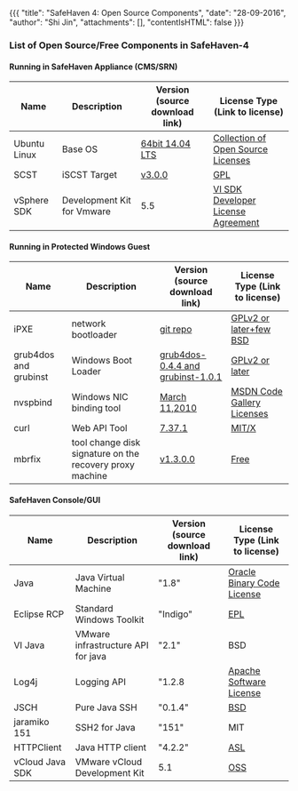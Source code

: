 {{{
  "title": "SafeHaven 4: Open Source Components",
  "date": "28-09-2016",
  "author": "Shi Jin",
  "attachments": [],
  "contentIsHTML": false
}}}

### List of Open Source/Free Components in SafeHaven-4

#### Running in SafeHaven Appliance (CMS/SRN)

| Name|  Description| Version (source download link) |  License Type (Link to license)|
|---|---|---|---|
|Ubuntu Linux| Base OS| [64bit 14.04 LTS](http://cdimage.ubuntu.com/releases/14.04/release/source/) | [Collection of Open Source Licenses](http://www.ubuntu.com/project/about-ubuntu/licensing)|
|SCST| iSCST Target| [v3.0.0](http://scst.sourceforge.net/downloads.html) | [GPL](http://www.gnu.org/licenses/gpl-3.0.en.html)|
|vSphere SDK|Development Kit for Vmware |5.5| [VI SDK Developer License Agreement](http://communities.vmware.com/docs/DOC-7983)|

#### Running in Protected Windows Guest

| Name|  Description| Version (source download link) |  License Type (Link to license)|
|---|---|---|---|
|iPXE| network bootloader| [git repo](https://git.ipxe.org/ipxe.git) |[GPLv2 or later+few BSD](http://ipxe.org/licensing)|
|grub4dos and grubinst|Windows Boot Loader| [grub4dos-0.4.4 and grubinst-1.0.1](http://sourceforge.net/projects/grub4dos/files/?source=navbar) |[GPLv2 or later](https://gna.org/projects/grub4dos/)|
|nvspbind|Windows NIC binding tool|[March 11,2010](http://archive.msdn.microsoft.com/nvspbind/Release/ProjectReleases.aspx?ReleaseId=3837)|[MSDN Code Gallery Licenses](http://archive.msdn.microsoft.com/nvspbind/Project/License.aspx)|
|curl|Web API Tool|[7.37.1](http://curl.haxx.se/download.html)|[MIT/X](http://curl.haxx.se/docs/copyright.html)|
|mbrfix|tool change disk signature on the recovery proxy machine|[v1.3.0.0](http://www.sysint.no/mbrfix)|[Free](http://www.sysint.no/nedlasting/mbrfix.htm)|

#### SafeHaven Console/GUI


| Name|  Description| Version (source download link) |  License Type (Link to license)|
|---|---|---|---|
|Java| Java Virtual Machine | "1.8" | [Oracle Binary Code License](http://www.oracle.com/technetwork/java/javase/jre-8-readme-2095710.html)|
|Eclipse RCP| Standard Windows Toolkit | "Indigo" | [EPL](http://www.eclipse.org/org/documents/epl-v10.php)|
|VI Java| VMware infrastructure API for java | "2.1" | BSD|
|Log4j| Logging API | "1.2.8 | [Apache Software License](http://logging.apache.org/log4j/1.2/license.html)|
|JSCH|Pure Java SSH|"0.1.4"|[BSD](http://www.jcraft.com/jsch/LICENSE.txt)|
|jaramiko 151| SSH2 for Java| "151" | MIT|
|HTTPClient| Java HTTP client | "4.2.2" | [ASL](http://www.apache.org/licenses/LICENSE-2.0)|
|vCloud Java SDK| VMware vCloud Development Kit |5.1|[OSS](https://vdc-download.vmware.com/vmwb-repository/dcr/e80c7676-4a1b-47d4-8ea7-ea241c768afe/592467d9-d315-4215-b8c9-e6c0e5169a26/open_source_licenses.txt?vdcDownload=1414799679_0f584db2307c6876992820b9cacb28ba)|


